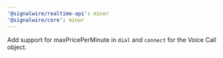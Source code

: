 ```yaml
---
'@signalwire/realtime-api': minor
'@signalwire/core': minor
---
```


Add support for maxPricePerMinute in `dial` and `connect` for the Voice Call object.
